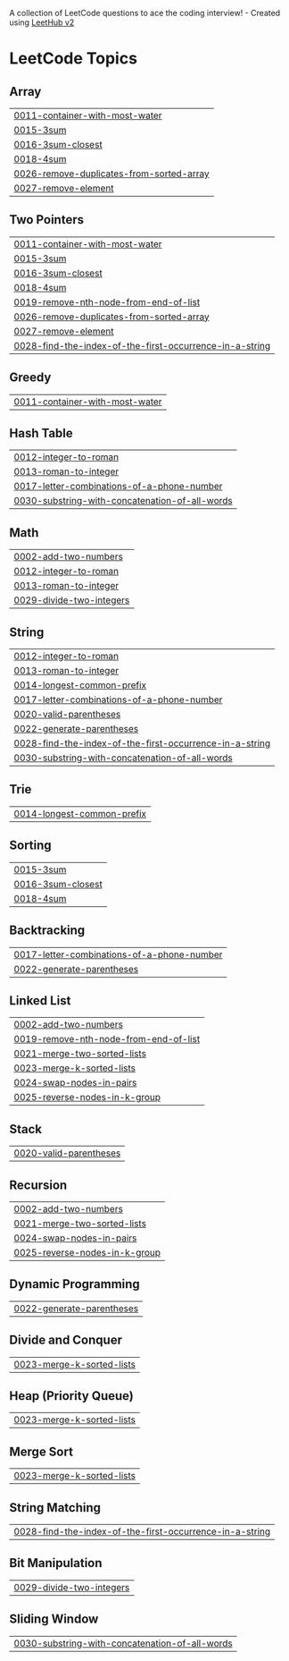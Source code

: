 A collection of LeetCode questions to ace the coding interview! - Created using [LeetHub v2](https://github.com/arunbhardwaj/LeetHub-2.0)
<!---LeetCode Topics Start-->
# LeetCode Topics
## Array
|  |
| ------- |
| [0011-container-with-most-water](https://github.com/Ashok123Reddy/Leetcode/tree/master/0011-container-with-most-water) |
| [0015-3sum](https://github.com/Ashok123Reddy/Leetcode/tree/master/0015-3sum) |
| [0016-3sum-closest](https://github.com/Ashok123Reddy/Leetcode/tree/master/0016-3sum-closest) |
| [0018-4sum](https://github.com/Ashok123Reddy/Leetcode/tree/master/0018-4sum) |
| [0026-remove-duplicates-from-sorted-array](https://github.com/Ashok123Reddy/Leetcode/tree/master/0026-remove-duplicates-from-sorted-array) |
| [0027-remove-element](https://github.com/Ashok123Reddy/Leetcode/tree/master/0027-remove-element) |
## Two Pointers
|  |
| ------- |
| [0011-container-with-most-water](https://github.com/Ashok123Reddy/Leetcode/tree/master/0011-container-with-most-water) |
| [0015-3sum](https://github.com/Ashok123Reddy/Leetcode/tree/master/0015-3sum) |
| [0016-3sum-closest](https://github.com/Ashok123Reddy/Leetcode/tree/master/0016-3sum-closest) |
| [0018-4sum](https://github.com/Ashok123Reddy/Leetcode/tree/master/0018-4sum) |
| [0019-remove-nth-node-from-end-of-list](https://github.com/Ashok123Reddy/Leetcode/tree/master/0019-remove-nth-node-from-end-of-list) |
| [0026-remove-duplicates-from-sorted-array](https://github.com/Ashok123Reddy/Leetcode/tree/master/0026-remove-duplicates-from-sorted-array) |
| [0027-remove-element](https://github.com/Ashok123Reddy/Leetcode/tree/master/0027-remove-element) |
| [0028-find-the-index-of-the-first-occurrence-in-a-string](https://github.com/Ashok123Reddy/Leetcode/tree/master/0028-find-the-index-of-the-first-occurrence-in-a-string) |
## Greedy
|  |
| ------- |
| [0011-container-with-most-water](https://github.com/Ashok123Reddy/Leetcode/tree/master/0011-container-with-most-water) |
## Hash Table
|  |
| ------- |
| [0012-integer-to-roman](https://github.com/Ashok123Reddy/Leetcode/tree/master/0012-integer-to-roman) |
| [0013-roman-to-integer](https://github.com/Ashok123Reddy/Leetcode/tree/master/0013-roman-to-integer) |
| [0017-letter-combinations-of-a-phone-number](https://github.com/Ashok123Reddy/Leetcode/tree/master/0017-letter-combinations-of-a-phone-number) |
| [0030-substring-with-concatenation-of-all-words](https://github.com/Ashok123Reddy/Leetcode/tree/master/0030-substring-with-concatenation-of-all-words) |
## Math
|  |
| ------- |
| [0002-add-two-numbers](https://github.com/Ashok123Reddy/Leetcode/tree/master/0002-add-two-numbers) |
| [0012-integer-to-roman](https://github.com/Ashok123Reddy/Leetcode/tree/master/0012-integer-to-roman) |
| [0013-roman-to-integer](https://github.com/Ashok123Reddy/Leetcode/tree/master/0013-roman-to-integer) |
| [0029-divide-two-integers](https://github.com/Ashok123Reddy/Leetcode/tree/master/0029-divide-two-integers) |
## String
|  |
| ------- |
| [0012-integer-to-roman](https://github.com/Ashok123Reddy/Leetcode/tree/master/0012-integer-to-roman) |
| [0013-roman-to-integer](https://github.com/Ashok123Reddy/Leetcode/tree/master/0013-roman-to-integer) |
| [0014-longest-common-prefix](https://github.com/Ashok123Reddy/Leetcode/tree/master/0014-longest-common-prefix) |
| [0017-letter-combinations-of-a-phone-number](https://github.com/Ashok123Reddy/Leetcode/tree/master/0017-letter-combinations-of-a-phone-number) |
| [0020-valid-parentheses](https://github.com/Ashok123Reddy/Leetcode/tree/master/0020-valid-parentheses) |
| [0022-generate-parentheses](https://github.com/Ashok123Reddy/Leetcode/tree/master/0022-generate-parentheses) |
| [0028-find-the-index-of-the-first-occurrence-in-a-string](https://github.com/Ashok123Reddy/Leetcode/tree/master/0028-find-the-index-of-the-first-occurrence-in-a-string) |
| [0030-substring-with-concatenation-of-all-words](https://github.com/Ashok123Reddy/Leetcode/tree/master/0030-substring-with-concatenation-of-all-words) |
## Trie
|  |
| ------- |
| [0014-longest-common-prefix](https://github.com/Ashok123Reddy/Leetcode/tree/master/0014-longest-common-prefix) |
## Sorting
|  |
| ------- |
| [0015-3sum](https://github.com/Ashok123Reddy/Leetcode/tree/master/0015-3sum) |
| [0016-3sum-closest](https://github.com/Ashok123Reddy/Leetcode/tree/master/0016-3sum-closest) |
| [0018-4sum](https://github.com/Ashok123Reddy/Leetcode/tree/master/0018-4sum) |
## Backtracking
|  |
| ------- |
| [0017-letter-combinations-of-a-phone-number](https://github.com/Ashok123Reddy/Leetcode/tree/master/0017-letter-combinations-of-a-phone-number) |
| [0022-generate-parentheses](https://github.com/Ashok123Reddy/Leetcode/tree/master/0022-generate-parentheses) |
## Linked List
|  |
| ------- |
| [0002-add-two-numbers](https://github.com/Ashok123Reddy/Leetcode/tree/master/0002-add-two-numbers) |
| [0019-remove-nth-node-from-end-of-list](https://github.com/Ashok123Reddy/Leetcode/tree/master/0019-remove-nth-node-from-end-of-list) |
| [0021-merge-two-sorted-lists](https://github.com/Ashok123Reddy/Leetcode/tree/master/0021-merge-two-sorted-lists) |
| [0023-merge-k-sorted-lists](https://github.com/Ashok123Reddy/Leetcode/tree/master/0023-merge-k-sorted-lists) |
| [0024-swap-nodes-in-pairs](https://github.com/Ashok123Reddy/Leetcode/tree/master/0024-swap-nodes-in-pairs) |
| [0025-reverse-nodes-in-k-group](https://github.com/Ashok123Reddy/Leetcode/tree/master/0025-reverse-nodes-in-k-group) |
## Stack
|  |
| ------- |
| [0020-valid-parentheses](https://github.com/Ashok123Reddy/Leetcode/tree/master/0020-valid-parentheses) |
## Recursion
|  |
| ------- |
| [0002-add-two-numbers](https://github.com/Ashok123Reddy/Leetcode/tree/master/0002-add-two-numbers) |
| [0021-merge-two-sorted-lists](https://github.com/Ashok123Reddy/Leetcode/tree/master/0021-merge-two-sorted-lists) |
| [0024-swap-nodes-in-pairs](https://github.com/Ashok123Reddy/Leetcode/tree/master/0024-swap-nodes-in-pairs) |
| [0025-reverse-nodes-in-k-group](https://github.com/Ashok123Reddy/Leetcode/tree/master/0025-reverse-nodes-in-k-group) |
## Dynamic Programming
|  |
| ------- |
| [0022-generate-parentheses](https://github.com/Ashok123Reddy/Leetcode/tree/master/0022-generate-parentheses) |
## Divide and Conquer
|  |
| ------- |
| [0023-merge-k-sorted-lists](https://github.com/Ashok123Reddy/Leetcode/tree/master/0023-merge-k-sorted-lists) |
## Heap (Priority Queue)
|  |
| ------- |
| [0023-merge-k-sorted-lists](https://github.com/Ashok123Reddy/Leetcode/tree/master/0023-merge-k-sorted-lists) |
## Merge Sort
|  |
| ------- |
| [0023-merge-k-sorted-lists](https://github.com/Ashok123Reddy/Leetcode/tree/master/0023-merge-k-sorted-lists) |
## String Matching
|  |
| ------- |
| [0028-find-the-index-of-the-first-occurrence-in-a-string](https://github.com/Ashok123Reddy/Leetcode/tree/master/0028-find-the-index-of-the-first-occurrence-in-a-string) |
## Bit Manipulation
|  |
| ------- |
| [0029-divide-two-integers](https://github.com/Ashok123Reddy/Leetcode/tree/master/0029-divide-two-integers) |
## Sliding Window
|  |
| ------- |
| [0030-substring-with-concatenation-of-all-words](https://github.com/Ashok123Reddy/Leetcode/tree/master/0030-substring-with-concatenation-of-all-words) |
<!---LeetCode Topics End-->